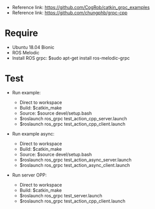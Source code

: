- Reference link: https://github.com/CogRob/catkin_grpc_examples
- Reference link: https://github.com/chungphb/grpc-cpp

# Require 
- Ubuntu 18.04 Bionic
- ROS Melodic
- Install ROS grpc: $sudo apt-get install ros-melodic-grpc

# Test
- Run example:
    + Direct to workspace
    + Build: $catkin_make
    + Source: $source devel/setup.bash
    + $roslaunch ros_grpc test_action_cpp_server.launch
    + $roslaunch ros_grpc test_action_cpp_client.launch

- Run example async:
    + Direct to workspace
    + Build: $catkin_make
    + Source: $source devel/setup.bash
    + $roslaunch ros_grpc test_action_async_server.launch
    + $roslaunch ros_grpc test_action_async_client.launch

- Run server OPP:
    + Direct to workspace
    + Build: $catkin_make
    + $roslaunch ros_grpc test_server.launch
    + $roslaunch ros_grpc test_action_cpp_client.launch